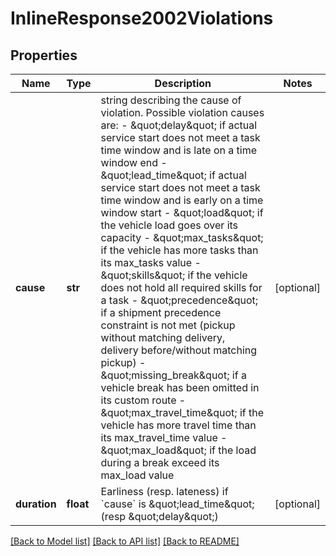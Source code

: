# InlineResponse2002Violations

## Properties
Name | Type | Description | Notes
------------ | ------------- | ------------- | -------------
**cause** | **str** | string describing the cause of violation. Possible violation causes are:             - \&quot;delay\&quot; if actual service start does not meet a task time window and is late on a time window end             - \&quot;lead_time\&quot; if actual service start does not meet a task time window and is early on a time window start             - \&quot;load\&quot; if the vehicle load goes over its capacity             - \&quot;max_tasks\&quot; if the vehicle has more tasks than its max_tasks value             - \&quot;skills\&quot; if the vehicle does not hold all required skills for a task             - \&quot;precedence\&quot; if a shipment precedence constraint is not met (pickup without matching delivery, delivery before/without matching pickup)             - \&quot;missing_break\&quot; if a vehicle break has been omitted in its custom route             - \&quot;max_travel_time\&quot; if the vehicle has more travel time than its max_travel_time value             - \&quot;max_load\&quot; if the load during a break exceed its max_load value  | [optional] 
**duration** | **float** | Earliness (resp. lateness) if &#x60;cause&#x60; is \&quot;lead_time\&quot; (resp \&quot;delay\&quot;)  | [optional] 

[[Back to Model list]](../README.md#documentation_for_models) [[Back to API list]](../README.md#documentation_for_api_endpoints) [[Back to README]](../README.md)

